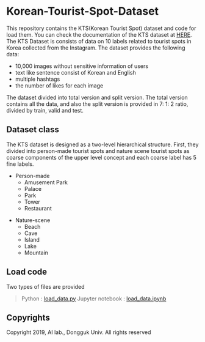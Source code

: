 # Korean-Tourist-Spot-Dataset
This repository contains the KTS(Korean Tourist Spot) dataset and code for load them.
You can check the documentation of the KTS dataset at 
[HERE]( http://ai.dongguk.edu/heterogeneous-dataset/ "Dongguk univ. AI Lab").
The KTS Dataset is consists of data on 10 labels related to tourist spots in Korea collected from the Instagram.
The dataset provides the following data:

* 10,000 images without sensitive information of users
* text like sentence consist of Korean and English
* multiple hashtags
* the number of likes for each image

The dataset divided into total version and split version. 
The total version contains all the data, and also the split version is provided in 7: 1: 2 ratio, divided by train, valid and test.

## Dataset class
The KTS dataset is designed as a two-level hierarchical structure. 
First, they divided into person-made tourist spots and nature scene tourist spots as coarse components of the upper level concept and each coarse label has 5 fine labels.

* Person-made
  * Amusement Park
  * Palace
  * Park
  * Tower
  * Restaurant
+ Nature-scene
  * Beach
  * Cave
  * Island
  * Lake
  * Mountain

## Load code
Two types of files are provided 

> Python : [load_data.py](https://github.com/DGU-AI-LAB/Korean-Tourist-Spot-Dataset/blob/master/load_data.py)
> Jupyter notebook : [load_data.ipynb](https://github.com/DGU-AI-LAB/Korean-Tourist-Spot-Dataset/blob/master/load_data.ipynb)

## Copyrights
Copyright 2019, AI lab., Dongguk Univ. All rights reserved
